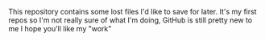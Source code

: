 This repository contains some lost files I'd like to save for later.
It's my first repos so I'm not really sure of what I'm doing, GitHub is still pretty new to me
I hope you'll like my "work"
